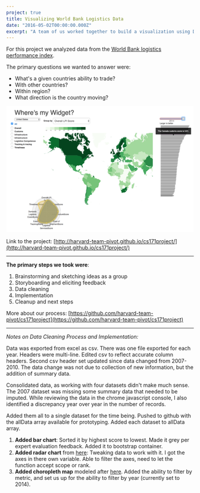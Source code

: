 ```yaml
---
project: true
title: Visualizing World Bank Logistics Data
date: "2016-05-02T00:00:00.000Z"
excerpt: "A team of us worked together to build a visualization using D3.js to understand trade logistics around the world. We created a choropleth map, radar charts, and a vertical bar chart filterable using dropdowns and sliders."
---
```


For this project we analyzed data from the [World Bank logistics performance index](https://lpi.worldbank.org/).

The primary questions we wanted to answer were:
* What's a given countries ability to trade?
* With other countries? 
* Within region? 
* What direction is the country moving?

![Where's My Widget?](./wheres-my-widget.png "Where's My Widget?")

Link to the project: [http://harvard-team-pivot.github.io/cs171project/](http://harvard-team-pivot.github.io/cs171project/)

----
**The primary steps we took were**:
1. Brainstorming and sketching ideas as a group
2. Storyboarding and eliciting feedback
3. Data cleaning
4. Implementation
5. Cleanup and next steps

More about our process:
[https://github.com/harvard-team-pivot/cs171project](https://github.com/harvard-team-pivot/cs171project)

---
*Notes on Data Cleaning Process and Implementation:*

Data was exported from excel as csv. There was one file exported for each year. Headers were multi-line. Edited csv to reflect accurate column headers. Second csv header set updated since data changed from 2007-2010. The data change was not due to collection of new information, but the addition of summary data.

Consolidated data, as working with four datasets didn't make much sense. The 2007 dataset was missing some summary data that needed to be imputed. While reviewing the data in the chrome javascript console, I also identified a discrepancy year over year in the number of records.

Added them all to a single dataset for the time being. Pushed to github with the allData array available for prototyping. Added each dataset to allData array.

1. **Added bar chart**: Sorted it by highest score to lowest. Made it grey per expert evaluation feedback. Added it to bootstrap container.
2. **Added radar chart** from [here](http://bl.ocks.org/nbremer/21746a9668ffdf6d8242): Tweaking data to work with it. I got the axes in there own variable. Able to filter the axes, need to let the function accept scope or rank.
3. **Added choropleth map** modeled after [here](https://bl.ocks.org/mbostock/4060606). Added the ability to filter by metric, and set us up for the ability to filter by year (currently set to 2014).
